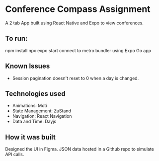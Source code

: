 # Conference Compass Assignment

A 2 tab App built using React Native and Expo to view conferences.

## To run:

npm install
npx expo start
connect to metro bundler using Expo Go app

## Known Issues

- Session pagination doesn't reset to 0 when a day is changed.

## Technologies used

- Animations: Moti
- State Management: ZuStand
- Navigation: React Navigation
- Data and Time: Dayjs

## How it was built

Designed the UI in Figma.
JSON data hosted in a Github repo to simulate API calls.
